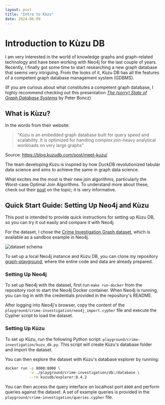 ```yaml
---
layout: post
title: "Intro to Kùzu"
date: 2024-06-09  
---
```


# Introduction to Kùzu DB

I am very interested in the world of knowledge graphs and graph-related technology and have been working with Neo4j for
the last couple of years.
Recently, I finally got some time to start researching a new graph database that seems very intriguing. From the looks
of it, Kùzu DB has all the features of a competent graph database management system (GDBMS).

(If you are curious about what constitutes a competent graph database, I highly recommend checking out
this presentation [_The (sorry) State of Graph Database Systems_](https://homepages.cwi.nl/~boncz/edbt2022.pdf) by Peter
Boncz)

## What is Kùzu?

In the words from their website:
> "Kùzu is an embedded graph database built for query speed and scalability. It is optimized for handling complex
> join-heavy analytical workloads on very large graphs"

Source: https://blog.kuzudb.com/post/meet-kuzu/

The team developing Kùzu is inspired by how DuckDB revolutionized tabular data science and aims to achieve the same in
graph data science.

What excites me the most is their new join algorithms, particularly the Worst-case Optimal Join Algorithms. To
understand more about these, check out their [post](https://blog.kuzudb.com/post/wcoj/) on the topic; it is very
informative.

## Quick Start Guide: Setting Up Neo4j and Kùzu

This post is intended to provide quick instructions for setting up Kùzu DB, so you can try it out easily and compare it
with Neo4j.

For the dataset, I chose the [Crime Investigation Graph dataset](https://github.com/neo4j-graph-examples/pole), which is
available as a sandbox example in Neo4j.

![dataset schema](/blog/docs/assets/images/crime_investigation_schema.png)

To set up a local Neo4j instance and Kùzu DB, you can clone my
repository [graph-playground](https://github.com/LampicJ15/graph-playground), where the entire code and data are already
prepared.

### Setting Up Neo4j

To set up Neo4j with the dataset, first run `make run-docker` from the repository root to start the Neo4j Docker
container. When Neo4j is running, you can log in with the credentials provided in the repository's README.

After logging into Neo4j's browser, copy the content of the `playground/crime-investigation/neo4j_import.cypher` file
and execute the Cypher script to load the dataset.

### Setting Up Kùzu

To set up Kùzu, run the following Python script: `playground/crime-investigation/kuzu_db.py`. This script will create
Kùzu's database folder and import the dataset.

You can then explore the dataset with Kùzu's database explorer by running:

```bash
docker run -p 8000:8000 \
           -v ./playground/crime-investigation/db:/database \
           --rm kuzudb/explorer:0.4.2
```

You can then access the query interface on localhost port `8000` and perform queries against the dataset.
A set of example queries is provided in the `playground/crime-investigation/queries.cypher` file.
